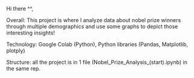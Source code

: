 Hi there ^^,

Overall: This project is where I analyze data about nobel prize winners through multiple demographics and use some graphs to depict those interesting insights!

Technology: Google Colab (Python), Python libraries (Pandas, Matplotlib, plotply)

Structure: all the project is in 1 file (Nobel_Prize_Analysis_(start).ipynb) in the same rep. 
